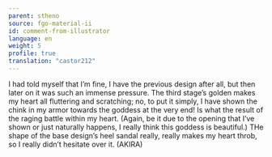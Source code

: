 ```yaml
---
parent: stheno
source: fgo-material-ii
id: comment-from-illustrator
language: en
weight: 5
profile: true
translation: "castor212"
---
```


I had told myself that I’m fine, I have the previous design after all, but then later on it was such an immense pressure. The third stage’s golden makes my heart all fluttering and scratching; no, to put it simply, I have shown the chink in my armor towards the goddess at the very end! Is what the result of the raging battle within my heart. (Again, be it due to the opening that I’ve shown or just naturally happens, I really think this goddess is beautiful.) THe shape of the base design’s heel sandal really, really makes my heart throb, so I really didn’t hesitate over it. (AKIRA)
